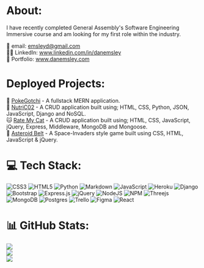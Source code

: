 
# About:
I have recently completed General Assembly's Software Engineering Immersive course and am looking for my first role within the industry.


📩 email: emsleyd@gmail.com <br>
👨‍💼 LinkedIn: www.linkedin.com/in/danemsley <br>
:wave: Portfolio: www.danemsley.com <br>


# Deployed Projects:
:hatching_chick: [PokeGotchi](https://bit.ly/Pokegotchi) - A fullstack MERN application. <br>
:spaghetti: [NutriC02](https://bit.ly/NutriCO2) - A CRUD application built using; HTML, CSS, Python, JSON, JavaScript, Django and NoSQL. <br>
:cat: [Rate My Cat](https://bit.ly/RateMyCat) - A CRUD application built using; HTML, CSS, JavaScript, jQuery, Express, Middleware, MongoDB and Mongoose. <br>
:rocket: [Asteroid Belt](https://bit.ly/Asteroidbelt) - A Space-Invaders style game built using CSS, HTML, JavaScript & jQuery. <br>


# 💻 Tech Stack:
![CSS3](https://img.shields.io/badge/css3-%231572B6.svg?style=for-the-badge&logo=css3&logoColor=white) ![HTML5](https://img.shields.io/badge/html5-%23E34F26.svg?style=for-the-badge&logo=html5&logoColor=white) ![Python](https://img.shields.io/badge/python-3670A0?style=for-the-badge&logo=python&logoColor=ffdd54) ![Markdown](https://img.shields.io/badge/markdown-%23000000.svg?style=for-the-badge&logo=markdown&logoColor=white) ![JavaScript](https://img.shields.io/badge/javascript-%23323330.svg?style=for-the-badge&logo=javascript&logoColor=%23F7DF1E) ![Heroku](https://img.shields.io/badge/heroku-%23430098.svg?style=for-the-badge&logo=heroku&logoColor=white) ![Django](https://img.shields.io/badge/django-%23092E20.svg?style=for-the-badge&logo=django&logoColor=white) ![Bootstrap](https://img.shields.io/badge/bootstrap-%23563D7C.svg?style=for-the-badge&logo=bootstrap&logoColor=white) ![Express.js](https://img.shields.io/badge/express.js-%23404d59.svg?style=for-the-badge&logo=express&logoColor=%2361DAFB) ![jQuery](https://img.shields.io/badge/jquery-%230769AD.svg?style=for-the-badge&logo=jquery&logoColor=white) ![NodeJS](https://img.shields.io/badge/node.js-6DA55F?style=for-the-badge&logo=node.js&logoColor=white) ![NPM](https://img.shields.io/badge/NPM-%23000000.svg?style=for-the-badge&logo=npm&logoColor=white) ![Threejs](https://img.shields.io/badge/threejs-black?style=for-the-badge&logo=three.js&logoColor=white) ![MongoDB](https://img.shields.io/badge/MongoDB-%234ea94b.svg?style=for-the-badge&logo=mongodb&logoColor=white) ![Postgres](https://img.shields.io/badge/postgres-%23316192.svg?style=for-the-badge&logo=postgresql&logoColor=white) ![Trello](https://img.shields.io/badge/Trello-%23026AA7.svg?style=for-the-badge&logo=Trello&logoColor=white) 	![Figma](https://img.shields.io/badge/figma-%23F24E1E.svg?style=for-the-badge&logo=figma&logoColor=white)
![React](https://img.shields.io/badge/react-%2320232a.svg?style=for-the-badge&logo=react&logoColor=%2361DAFB)

# 📊 GitHub Stats:
![](https://github-readme-stats.vercel.app/api?username=Emsley1d&theme=dark&hide_border=true&include_all_commits=true&count_private=false)<br/>
![](https://github-readme-streak-stats.herokuapp.com/?user=Emsley1d&theme=dark&hide_border=true)<br/>
![](https://github-readme-stats.vercel.app/api/top-langs/?username=Emsley1d&theme=dark&hide_border=true&include_all_commits=true&count_private=false&layout=compact)


